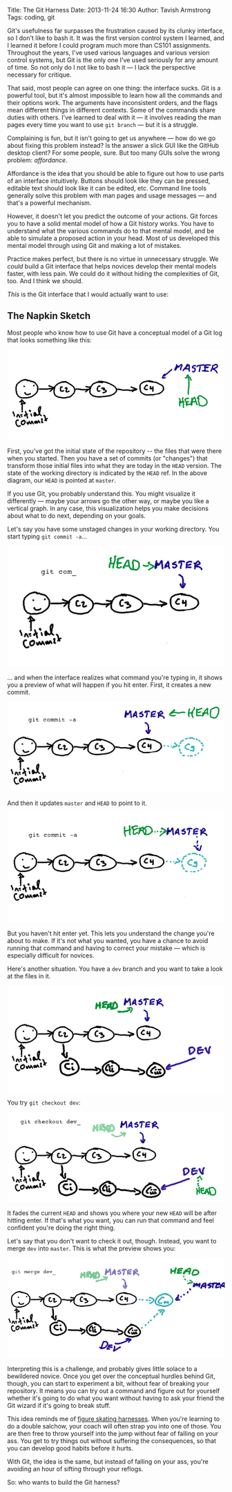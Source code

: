 Title: The Git Harness
Date: 2013-11-24 16:30
Author: Tavish Armstrong
Tags: coding, git

Git's usefulness far surpasses the frustration caused by its clunky interface, so I don't like to bash it. It was the first version control system I learned, and I learned it before I could program much more than CS101 assignments. Throughout the years, I've used various languages and various version control systems, but Git is the only one I've used seriously for any amount of time. So not only do I not like to bash it — I lack the perspective necessary for critique.

That said, most people can agree on one thing: the interface sucks. Git is a powerful tool, but it's almost impossible to learn how all the commands and their options work. The arguments have inconsistent orders, and the flags mean different things in different contexts. Some of the commands share duties with others. I've learned to deal with it — it involves reading the man pages every time you want to use `git branch` — but it is a struggle.

Complaining is fun, but it isn't going to get us anywhere —  how do we go about fixing this problem instead? Is the answer a slick GUI like the GitHub desktop client? For some people, sure. But too many GUIs solve the wrong problem: *affordance*.

Affordance is the idea that you should be able to figure out how to use parts of an interface intuitively. Buttons should look like they can be pressed, editable text should look like it can be edited, etc. Command line tools generally solve this problem with man pages and usage messages — and that's a powerful mechanism.

However, it doesn't let you predict the outcome of your actions. Git forces you to have a solid mental model of how a Git history works. You have to understand what the various commands do to that mental model, and be able to simulate a proposed action in your head. Most of us developed this mental model through using Git and making a lot of mistakes.

Practice makes perfect, but there is no virtue in unnecessary struggle. We *could* build a Git interface that helps novices develop their mental models faster, with less pain. We could do it without hiding the complexities of Git, too. And I think we should.

*This* is the Git interface that I would actually want to use:

## The Napkin Sketch

Most people who know how to use Git have a conceptual model of a Git log that looks something like this:

![](/git-diagrams/basic-vis.png)

First, you've got the initial state of the repository -- the files that were there when you started. Then you have a set of commits (or "changes") that transform those initial files into what they are today in the `HEAD` version. The state of the working directory is indicated by the `HEAD` ref. In the above diagram, our `HEAD` is pointed at `master`.

If you use Git, you probably understand this. You might visualize it differently — maybe your arrows go the other way, or maybe you like a vertical graph. In any case, this visualization helps you make decisions about what to do next, depending on your goals.

Let's say you have some unstaged changes in your working directory. You start typing `git commit -a`...

![](/git-diagrams/adding-a-commit-start-typing.png)

... and when the interface realizes what command you're typing in, it shows you a preview of what will happen if you hit enter. First, it creates a new commit.

![](/git-diagrams/adding-a-commit-pre-refmove.png)

And then it updates `master` and `HEAD` to point to it.

![](/git-diagrams/adding-a-commit.png)

But you haven't hit enter yet. This lets you understand the change you're about to make. If it's not what you wanted, you have a chance to avoid running that command and having to correct your mistake — which is especially difficult for novices.

Here's another situation. You have a `dev` branch and you want to take a look at the files in it.

![](/git-diagrams/basic-branch-vis.png)

You try `git checkout dev`:

![](/git-diagrams/checking-out-a-branch-typing.png)

It fades the current `HEAD` and shows you where your new `HEAD` will be after hitting enter. If that's what you want, you can run that command and feel confident you're doing the right thing.

Let's say that you don't want to check it out, though. Instead, you want to merge `dev` into `master`. This is what the preview shows you:

![](/git-diagrams/git-merge.png)

Interpreting this is a challenge, and probably gives little solace to a bewildered novice. Once you get over the conceptual hurdles behind Git, though, you can start to experiment a bit, without fear of breaking your repository. It means you can try out a command and figure out for yourself whether it's going to do what you want without having to ask your friend the Git wizard if it's going to break stuff.

This idea reminds me of [figure skating harnesses](http://www.jumpharness.com/skate%20harness%20system.jpg). When you're learning to do a double salchow, your coach will often strap you into one of those. You are then free to throw yourself into the jump without fear of falling on your ass. You get to try things out without suffering the consequences, so that you can develop good habits before it hurts.

With Git, the idea is the same, but instead of falling on your ass,
you're avoiding an hour of sifting through your reflogs.

So: who wants to build the Git harness?
